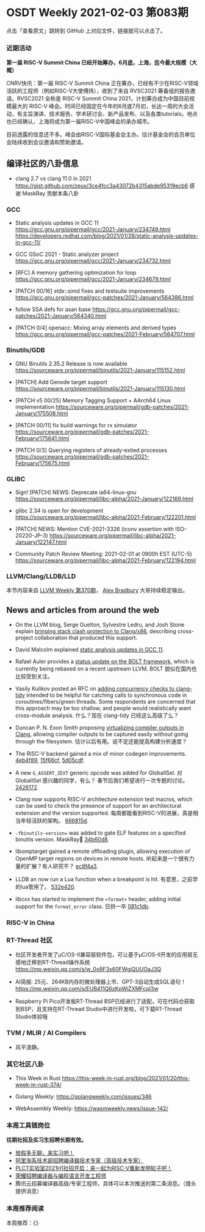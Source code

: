 # OSDT Weekly 2021-02-03 第083期

点击「查看原文」跳转到 GitHub 上对应文件，链接就可以点击了。

### 近期活动

**第一届 RISC-V Summit China 已经开始筹办，6月底，上海，迄今最大规模（大概）**

CNRV快讯：第一届 RISC-V Summit China 正在筹办，已经有不少在RISC-V领域活跃的工程师（例如RISC-V大使傅炜），收到了来自 RVSC2021 筹备组的报告邀请。RVSC2021 全称是 RISC-V Summit China 2021，计划筹办成为中国目前规模最大的 RISC-V 峰会。时间已经固定在今年的6月底7月初，长达一周的大会活动，有主旨演讲、技术报告、学术研讨会、新产品发布、以及各类tutorials。地点也已经确认，上海将成为第一届RISC-V中国峰会的承办城市。

目前透露的信息还不多。峰会由RISC-V国际基金会主办。估计基金会的会员单位会陆续收到会议邀请和赞助邀请。

## 编译社区的八卦信息

- clang 2.7 vs clang 11.0 in 2021
  https://gist.github.com/zeux/3ce4fcc3a43072b4315abde95319ecb6
  感谢 MaskRay 贡献本条八卦

### GCC

- Static analysis updates in GCC 11
  https://gcc.gnu.org/pipermail/gcc/2021-January/234749.html
  https://developers.redhat.com/blog/2021/01/28/static-analysis-updates-in-gcc-11/

- GCC GSoC 2021 - Static analyzer project
  https://gcc.gnu.org/pipermail/gcc/2021-January/234732.html

- [RFC] A memory gathering optimization for loop
  https://gcc.gnu.org/pipermail/gcc/2021-January/234679.html

- [PATCH 00/16] stdx::simd fixes and testsuite improvements
  https://gcc.gnu.org/pipermail/gcc-patches/2021-January/564386.html

- follow SSA defs for asan base
  https://gcc.gnu.org/pipermail/gcc-patches/2021-January/564340.html

- [PATCH 0/4] openacc: Mixing array elements and derived types
  https://gcc.gnu.org/pipermail/gcc-patches/2021-February/564707.html

### Binutils/GDB

- GNU Binutils 2.35.2 Release is now available
  https://sourceware.org/pipermail/binutils/2021-January/115152.html

- [PATCH] Add Genode target support
  https://sourceware.org/pipermail/binutils/2021-January/115130.html

- [PATCH v5 00/25] Memory Tagging Support + AArch64 Linux implementation
  https://sourceware.org/pipermail/gdb-patches/2021-January/175508.html

- [PATCH 00/11] fix build warnings for rx simulator
  https://sourceware.org/pipermail/gdb-patches/2021-February/175641.html

- [PATCH 0/3] Querying registers of already-exited processes
  https://sourceware.org/pipermail/gdb-patches/2021-February/175675.html

### GLIBC

- Sign! [PATCH] NEWS: Deprecate ia64-linux-gnu
  https://sourceware.org/pipermail/libc-alpha/2021-January/122169.html

- glibc 2.34 is open for development
  https://sourceware.org/pipermail/libc-alpha/2021-February/122201.html

- [PATCH] NEWS: Mention CVE-2021-3326 (iconv assertion with ISO-20220-JP-3)
  https://sourceware.org/pipermail/libc-alpha/2021-January/122147.html

- Community Patch Review Meeting: 2021-02-01 at 0900h EST (UTC-5)
  https://sourceware.org/pipermail/libc-alpha/2021-February/122194.html

### LLVM/Clang/LLDB/LLD

本节内容来自 [LLVM Weekly 第370期](http://llvmweekly.org/issue/370)，
[Alex Bradbury](https://www.linkedin.com/in/alex-bradbury/) 大哥持续稳定输出。


## News and articles from around the web

* On the LLVM blog, Serge Guelton, Sylvestre Ledru, and Josh Stone explain [bringing stack clash protection to Clang/x86](https://blog.llvm.org/posts/2021-01-05-stack-clash-protection/), describing cross-project collaboration that produced this support.

* David Malcolm explained [static analysis updates in GCC 11](https://developers.redhat.com/blog/2021/01/28/static-analysis-updates-in-gcc-11/).

* Rafael Auler provides a [status update on the BOLT framework](https://lists.llvm.org/pipermail/llvm-dev/2021-January/148122.html), which is currently being rebased on a recent upstream LLVM.
  BOLT 貌似在国内也比较受到关注。

* Vasily Kulikov posted an RFC on [adding concurrency checks to clang-tidy](https://lists.llvm.org/pipermail/llvm-dev/2021-January/148132.html) intended to be helpful for catching calls to synchronous code in coroutines/fibers/green threads. Some respondents are concerned that this approach may be too shallow, and people would realistically want cross-module analysis.
  什么？现在 clang-tidy 已经这么高级了么？

* Duncan P. N. Exon Smith proposing [virtualizing compiler outputs in Clang](https://lists.llvm.org/pipermail/llvm-dev/2021-January/148124.html), allowing compiler outputs to be captured easily without going through the filesystem.
  估计以后有用。说不定还能提高构建分析速度？

* The RISC-V backend gained a mix of minor codegen improvements.
  [4eb4f89](https://reviews.llvm.org/rG4eb4f8963f1e),
  [15f66cf](https://reviews.llvm.org/rG15f66cf74969),
  [5d05cdf](https://reviews.llvm.org/rG5d05cdf55cdb).

* A new `G_ASSERT_ZEXT` generic opcode was added for GlobalISel.
  对 GlobalISel 感兴趣的同学，有么？ 春节后我们希望进行一次专题的讨论。 [2426172](https://reviews.llvm.org/rG24261729a49f).

* Clang now supports RISC-V architecture extension test macros, which can be used to check the presence of support for an architectural extension and the version supported.
  每周都能看到RISC-V的进展，真是相当年轻活跃的架构。 [666815d](https://reviews.llvm.org/rG666815d61bc2).

* `-fbinutils-version=` was added to gate ELF features on a specified binutils version.
  MaskRay🎉 [34b60d8](https://reviews.llvm.org/rG34b60d8a5684).

* libomptarget gained a remote offloading plugin, allowing execution of OpenMP target regions on devices in remote hosts.
  听起来是一个很有力量的扩展？有人研究不？ [ec8f4a3](https://reviews.llvm.org/rGec8f4a38c83e).

* LLDB an now run a Lua function when a breakpoint is hit.
  有意思，之前学的lua管用了。 [532e420](https://reviews.llvm.org/rG532e4203c5be).

* libcxx has started to implement the `<format>` header, adding initial support for the `format_error` class.
  日拱一卒 [081c1db](https://reviews.llvm.org/rG081c1db02dd2).

### RISC-V in China

### RT-Thread 社区

- 社区开发者开发了μC/OS-II兼容层软件包，可让基于μC/OS-II开发的应用层无感地迁移到RT-Thread操作系统 https://mp.weixin.qq.com/s/w_0o9F3x60FWgjQUUOaJ3Q

- AI简报: 25元、264KB内存的微处理器上市、GPT-3自动生成SQL语句！ https://mp.weixin.qq.com/s/EUB411Q6zKpWiZXMFcpI3w

- Raspberry Pi Pico开发板RT-Thread BSP已经进行了适配，可在代码仓获取到BSP，且支持在RT-Thread Studio中进行开发啦，可下载RT-Thread Studio体验哦


### TVM / MLIR / AI Compilers

- 风平浪静。

### 其它社区八卦

- This Week in Rust
  https://this-week-in-rust.org/blog/2021/01/20/this-week-in-rust-374/

- Golang Weekly:
  https://golangweekly.com/issues/346

- WebAssembly Weekly:
  https://wasmweekly.news/issue-142/

### 本周工具链岗位

**往期社招及实习生招聘长期有效。**

- [放假多无聊，来实习吧！](https://mp.weixin.qq.com/s/pWjPrHtaWnzWbPfqqcX1cQ)
- [阿里淘系技术部招聘编译器技术专家（高级技术专家）](https://mp.weixin.qq.com/s/Yr_XA_L9fCI8IvhuudwTkQ)
- [PLCT实验室2021H1社招开启：来一起为RISC-V重新发明轮子吧！](https://mp.weixin.qq.com/s/9BUJ1-LbHGm-Lhs_Lavzjw)
- [荣耀招聘编译器与编程语言开发工程师](https://mp.weixin.qq.com/s/XaLAhjLP6fhj3Vl-mUjXng)
- 腾讯云招募编译器高级/专家工程师，具体可以本次推送的第二条消息。（猎头提供消息）

### 本周推荐阅读

本周推荐：《》
